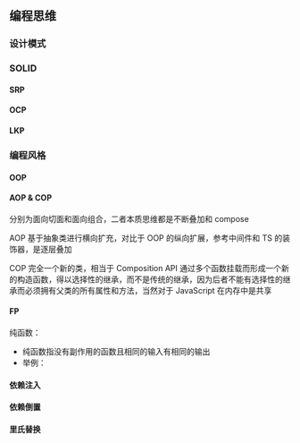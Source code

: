 ## 编程思维

### 设计模式

### SOLID

#### SRP

#### OCP

#### LKP

### 编程风格

#### OOP

#### AOP & COP

分别为面向切面和面向组合，二者本质思维都是不断叠加和 compose

AOP 基于抽象类进行横向扩充，对比于 OOP 的纵向扩展，参考中间件和 TS 的装饰器，是逐层叠加

COP 完全一个新的类，相当于 Composition API 通过多个函数挂载而形成一个新的构造函数，得以选择性的继承，而不是传统的继承，因为后者不能有选择性的继承而必须拥有父类的所有属性和方法，当然对于 JavaScript 在内存中是共享

#### FP

纯函数：

- 纯函数指没有副作用的函数且相同的输入有相同的输出
- 举例：

#### 依赖注入

#### 依赖倒置

#### 里氏替换
